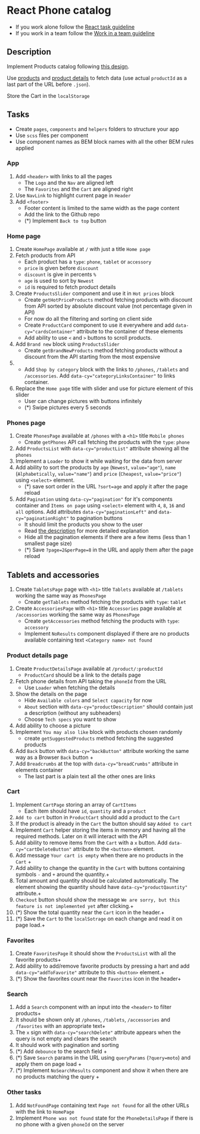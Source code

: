 # React Phone catalog
- If you work alone follow the [React task guideline](https://github.com/mate-academy/react_task-guideline#react-tasks-guideline)
- If you work in a team follow the [Work in a team guideline](https://github.com/mate-academy/react_task-guideline/blob/master/team-flow.md#how-to-work-in-a-team)

## Description
Implement Products catalog following [this design](https://www.figma.com/file/uEetgWenSRxk9jgiym6Yzp/Phone-catalog-redesign?node-id=1%3A2).

Use [products](https://mate-academy.github.io/react_phone-catalog/api/products.json)
and [product details](https://mate-academy.github.io/react_phone-catalog/api/products/motorola-xoom.json)
tо fetch data (use actual `productId` as a last part of the URL before `.json`).

Store the Cart in the `localStorage`

## Tasks
+ Create `pages`, `components` and `helpers` folders to structure your app 
+ Use `scss` files per component
+ Use component names as BEM block names with all the other BEM rules applied

### App
1. Add `<header>` with links to all the pages
    + The `Logo` and the `Nav` are aligned left
    + The `Favorites` and the `Cart` are aligned right
1. Use `NavLink` to highlight current page in `Header`
1. Add `<footer>`
    + Footer content is limited to the same width as the page content
    + Add the link to the Github repo
    + (*) Implement `Back to top` button

### Home page
1. Create `HomePage` available at `/` with just a title `Home page`
1. Fetch products from API
    + Each product has a `type`: `phone`, `tablet` or `accessory`
    + `price` is given before `discount`
    + `discount` is give in percents `%`
    + `age` is used to sort by `Newest`
    + `id` is required to fetch product details
1. Create `ProductsSlider` component and use it in `Hot prices` block
    + Create `getHotPriceProducts` method fetching products with discount from API
      sorted by absolute discount value (not percentage given in API)
    + For now do all the filtering and sorting on client side
    + Create `ProductCard` component to use it everywhere and add `data-cy="cardsContainer"` attribute to the container of these elements
    + Add ability to use `<` and `>` buttons to scroll products.
1. Add `Brand new` block using `ProductsSlider` 
    + Create `getBrandNewProducts` method fetching products without a discount from the API starting from the most expensive
1. + Add `Shop by category` block with the links to `/phones`, `/tablets` and `/accessories`. Add `data-cy="categoryLinksContainer"`
to links container.
1. Replace the `Home page` title with slider and use for picture element of this slider
    + User can change pictures with buttons infinitely
    + (*) Swipe pictures every 5 seconds

### Phones page
1. Create `PhonesPage` available at `/phones` with a `<h1>` title `Mobile phones`
    + Create `getPhones` API call fetching the products with the `type`: `phone`
1. Add `ProductsList` with `data-cy="productList"` attribute showing all the `phones`
1. Implement a `Loader` to show it while waiting for the data from server
1. Add ability to sort the products by `age` (`Newest`, `value="age"`), `name` (`Alphabetically`, `value="name"`) and `price` (`Cheapest`, `value="price"`) using `<select>` element.
    + (*) save sort order in the URL `?sort=age` and apply it after the page reload
1. Add `Pagination` using `data-cy="pagination"` for it's components container and `Items on page` using `<select>` element with `4`, `8`, `16` and `all` options. Add attributes `data-cy="paginationLeft"` and `data-cy="paginationRight"` to pagination buttons
    + It should limit the products you show to the user
    + Read [the description](https://github.com/mate-academy/react_pagination#react-pagination) for more detailed explanation
    + Hide all the pagination elements if there are a few items (less than 1 smallest page size)
    + (*) Save `?page=2&perPage=8` in the URL and apply them after the page reload

## Tablets and accessories
1. Create `TabletsPage` page with `<h1>` title `Tablets` available at `/tablets` working the same way as `PhonesPage`
    + Create `getTablets` method fetching the products with `type`: `tablet`
1. Create `AccessoriesPage` with `<h1>` title `Accessories` page available at `/accessories` working the same way as `PhonesPage`
    + Create `getAccessories` method fetching the products with `type`: `accessory`
    + Implement `NoResults` component displayed if there are no products available containing text `<Category name> not found`

### Product details page
1. Create `ProductDetailsPage` available at `/product/:productId`
    + `ProductCard` should be a link to the details page
1. Fetch phone details from API taking the `phoneId` from the URL
    + Use `Loader` when fetching the details
1. Show the details on the page
    + Hide `Available colors` and `Select capacity` for now
    + `About` section with `data-cy="productDescription"` should contain just a description (without any subheaders)
    + Choose `Tech specs` you want to show
1. Add ability to choose a picture
1. Implement `You may also like` block with products chosen randomly
    + create `getSuggestedProducts` method fetching the suggested products
1. Add `Back` button with `data-cy="backButton"` attribute working the same way as a Browser `Back` button +
1. Add `Breadcrumbs` at the top with `data-cy="breadCrumbs"` attribute in elements container
    + The last part is a plain text all the other ones are links

### Cart
1. Implement `CartPage` storing an array of `CartItems`
    + Each item should have `id`, `quantity` and a `product`
1. `Add to cart` button in `ProductCart` should add a product to the `Cart`
1. If the product is already in the `Cart` the button should say `Added to cart`
1. Implement `Cart` helper storing the items in memory and having all the required methods.
  Later on it will interact with the API
1. Add ability to remove items from the `Cart` with a `x` button. Add `data-cy="cartDeleteButton"` attribute to the `<button>` element.
1. Add message `Your cart is empty` when there are no products in the `Cart` +
1. Add ability to change the quantity in the `Cart` with buttons containing symbols `-` and `+` around the quantity.+
1. Total amount and quantity should be calculated automatically. The element showing the quantity should have `data-cy="productQauntity"` attribute.+
1. `Checkout` button should show the message `We are sorry, but this feature is not implemented yet` after clicking.+
1. (*) Show the total quantity near the `Cart` icon in the header.+
1. (*) Save the `Cart` to the `localSotrage` on each change and read it on page load.+

### Favorites
1. Create `FavoritesPage` it should show the `ProductsList` with all the favorite products+
1. Add ability to add/remove favorite products by pressing a hart and add `data-cy="addToFavorite"` attribute to this `<button>` element.+
1. (*) Show the favorites count near the `Favorites` icon in the header+

### Search
1. Add a `Search` component with an input into the `<header>` to filter products+
1. It should be shown only at `/phones`, `/tablets`, `/accessories` and `/favorites` with an appropriate text+
1. The `x` sign with `data-cy="searchDelete"` attribute appears when the query is not empty and clears the search
1. It should work with pagination and sorting
1. (*) Add `debounce` to the search field +
1. (*) Save `Search` params in the URL using `queryParams` (`?query=moto`) and apply them on page load +
1. (*) Implement `NoSearchResults` component and show it when there are no products matching the query +

### Other tasks
1. Add `NotFoundPage` containing text `Page not found` for all the other URLs with the link to `HomePage`
1. Implement `Phone was not found` state for the `PhoneDetailsPage` if there is no phone with a given `phoneId` on the server
